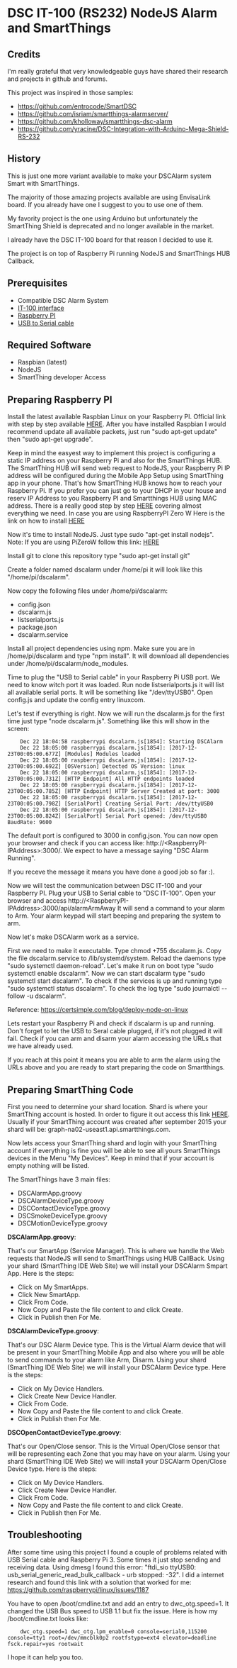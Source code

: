 # DSC IT-100 (RS232) NodeJS Alarm and SmartThings
Credits
-------
I'm really grateful that very knowledgeable guys have shared their research and projects in github and forums.

This project was inspired in those samples:

 - https://github.com/entrocode/SmartDSC
 - https://github.com/isriam/smartthings-alarmserver/
 - https://github.com/kholloway/smartthings-dsc-alarm
 - https://github.com/yracine/DSC-Integration-with-Arduino-Mega-Shield-RS-232


History
-------
This is just one more variant available to make your DSCAlarm system Smart with SmartThings.

The majority of those amazing projects available are using EnvisaLink board. If you already have one I suggest to you to use one of them.

My favority project is the one using Arduino but unfortunately the SmartThing Shield is deprecated and no longer available in the market.

I already have the DSC IT-100 board for that reason I decided to use it.

The project is on top of Raspberry Pi running NodeJS and SmartThings HUB Callback.

Prerequisites
--------------
* Compatible DSC Alarm System 
* [IT-100 interface](http://www.dsc.com/index.php?n=products&o=view&id=22)
* [Raspberry PI](https://www.raspberrypi.org/products/)
* [USB to Serial cable](https://www.insigniaproducts.com/pdp/NS-PU99501/5883029)

Required Software
-----------------
* Raspbian (latest)
* NodeJS
* SmartThing developer Access

Preparing Raspberry PI
----------------------
Install the latest available Raspbian Linux on your Raspberry PI. Official link with step by step available [HERE](https://www.raspberrypi.org/documentation/installation/installing-images/).
After you have installed Raspbian I would recommend update all available packets, just run "sudo apt-get update" then "sudo apt-get upgrade".

Keep in mind the easyest way to implement this project is configuring a static IP address on your Raspberry Pi and also for the SmartThings HUB.
The SmartThing HUB will send web request to NodeJS, your Raspberry Pi IP address will be configured during the Mobile App Setup using SmartThing app in your phone.
That's how SmartThing HUB knows how to reach your Raspberry Pi. If you prefer you can just go to your DHCP in your house and reserv IP Address to you Raspberry PI and Smartthings HUB using MAC address.
There is a really good step by step [HERE](http://thisdavej.com/beginners-guide-to-installing-node-js-on-a-raspberry-pi/) covering almost everything we need.
In case you are using RaspberryPI Zero W Here is the link on how to install [HERE](https://oshlab.com/install-latest-node-js-raspberry-pi-3/)

Now it's time to install NodeJS. Just type sudo "apt-get install nodejs".
Note: If you are using PiZeroW follow this link: [HERE](https://oshlab.com/install-latest-node-js-raspberry-pi-3/)

Install git to clone this repository type "sudo apt-get install git"

Create a folder named dscalarm under /home/pi it will look like this "/home/pi/dscalarm".

Now copy the following files under /home/pi/dscalarm:
 - config.json
 - dscalarm.js
 - listserialports.js
 - package.json
 - dscalarm.service

Install all project dependencies using npm. Make sure you are in /home/pi/dscalarm and type "npm install". It will download all dependencies under /home/pi/dscalarm/node_modules.

Time to plug the "USB to Serial cable" in your Raspberry Pi USB port. We need to know witch port it was loaded. Run node listserialports.js it will list all available serial ports.
It will be something like "/dev/ttyUSB0". Open config.js and update the config entry linuxcom.

Let's test if everything is right. Now we will run the dscalarm.js for the first time just type "node dscalarm.js". Something like this will show in the screen:

        Dec 22 18:04:58 raspberrypi dscalarm.js[1854]: Starting DSCAlarm
        Dec 22 18:05:00 raspberrypi dscalarm.js[1854]: [2017-12-23T00:05:00.677Z] [Modules] Modules loaded
        Dec 22 18:05:00 raspberrypi dscalarm.js[1854]: [2017-12-23T00:05:00.692Z] [OSVersion] Detected OS Version: linux
        Dec 22 18:05:00 raspberrypi dscalarm.js[1854]: [2017-12-23T00:05:00.731Z] [HTTP Endpoint] All HTTP endpoints loaded
        Dec 22 18:05:00 raspberrypi dscalarm.js[1854]: [2017-12-23T00:05:00.785Z] [HTTP Endpoint] HTTP Server Created at port: 3000
        Dec 22 18:05:00 raspberrypi dscalarm.js[1854]: [2017-12-23T00:05:00.798Z] [SerialPort] Creating Serial Port: /dev/ttyUSB0
        Dec 22 18:05:00 raspberrypi dscalarm.js[1854]: [2017-12-23T00:05:00.824Z] [SerialPort] Serial Port opened: /dev/ttyUSB0 BaudRate: 9600


The default port is configured to 3000 in config.json. You can now open your browser and check if you can access like: http://\<RaspberryPI-IPAddress>:3000/. 
We expect to have a message saying "DSC Alarm Running".

If you receve the message it means you have done a good job so far :).

Now we will test the communication between DSC IT-100 and your Raspberry PI.
Plug your USB to Serial cable to "DSC IT-100".
Open your browser and access http://\<RaspberryPI-IPAddress>:3000/api/alarmArmAway
It will send a command to your alarm to Arm. Your alarm keypad will start beeping and preparing the system to arm.

Now let's make DSCAlarm work as a service.

First we need to make it executable. Type chmod +755 dscalarm.js.
Copy the file dscalarm.service to /lib/systemd/system.
Reload the daemons type "sudo systemctl daemon-reload". Let's make it run on boot type "sudo systemctl enable dscalarm". Now we can start dscalarm type "sudo systemctl start dscalarm".
To check if the services is up and running type "sudo systemctl status dscalarm". To check the log type "sudo journalctl --follow -u dscalarm".

Reference: https://certsimple.com/blog/deploy-node-on-linux

Lets restart your Raspberry Pi and check if dscalarm is up and running. Don't forget to let the USB to Seral cable plugged, if it's not plugged it will fail.
Check if you can arm and disarm your alarm accessing the URLs that we have already used.

If you reach at this point it means you are able to arm the alarm using the URLs above and you are ready to start preparing the code on Smartthings.

Preparing SmartThing Code
--------------------------
First you need to determine your shard location. Shard is where your SmartThing account is hosted. In order to figure it out access this link [HERE](https://community.smartthings.com/t/faq-how-to-find-out-what-shard-cloud-slice-ide-url-your-account-location-is-on/53923).
Usually if your SmartThing account was created after september 2015 your shard will be: graph-na02-useast1.api.smartthings.com.

Now lets access your SmartThing shard and login with your SmartThing account if everything is fine you will be able to see all yours SmartThings devices in the Menu "My Devices".
Keep in mind that if your account is empty nothing will be listed.

The SmartThings have 3 main files:
 - DSCAlarmApp.groovy
 - DSCAlarmDeviceType.groovy
 - DSCContactDeviceType.groovy
 - DSCSmokeDeviceType.groovy
 - DSCMotionDeviceType.groovy

__DSCAlarmApp.groovy__:

That's our SmartApp (Service Manager). This is where we handle the Web requests that NodeJS will send to SmartThings using HUB CallBack.
Using your shard (SmartThing IDE Web Site) we will install your DSCAlarm Smpart App. Here is the steps:
 - Click on My SmartApps.
 - Click New SmartApp.
 - Click From Code.
 - Now Copy and Paste the file content to and click Create.
 - Click in Publish then For Me.

__DSCAlarmDeviceType.groovy__:
 
That's our DSC Alarm Device type. 
This is the Virtual Alarm device that will be present in your SmartThing Mobile App and also where you will be able to send commands to your alarm like Arm, Disarm.
Using your shard (SmartThing IDE Web Site) we will install your DSCAlarm Device type. Here is the steps:
 - Click on My Device Handlers.
 - Click Create New Device Handler. 
 - Click From Code.
 - Now Copy and Paste the file content to and click Create.
 - Click in Publish then For Me.

__DSCOpenContactDeviceType.groovy__:

That's our Open/Close sensor.
This is the Virtual Open/Close sensor that will be representing each Zone that you may have on your alarm.
Using your shard (SmartThing IDE Web Site) we will install your DSCAlarm Open/Close Device type. Here is the steps:
 - Click on My Device Handlers.
 - Click Create New Device Handler. 
 - Click From Code.
 - Now Copy and Paste the file content to and click Create.
 - Click in Publish then For Me.

 
Troubleshooting
---------------
After some time using this project I found a couple of problems related with USB Serial cable and Raspberry Pi 3.
Some times it just stop sending and receiving data. 
Using dmesg I found this error: "ftdi_sio ttyUSB0: usb_serial_generic_read_bulk_callback - urb stopped: -32".
I did a internet research and found this link with a solution that worked for me: https://github.com/raspberrypi/linux/issues/1187

You have to open /boot/cmdline.txt and add an entry to dwc_otg.speed=1. It changed the USB Bus speed to USB 1.1 but fix the issue.
Here is how my /boot/cmdline.txt looks like:

		dwc_otg.speed=1 dwc_otg.lpm_enable=0 console=serial0,115200 console=tty1 root=/dev/mmcblk0p2 rootfstype=ext4 elevator=deadline fsck.repair=yes rootwait

I hope it can help you too.

